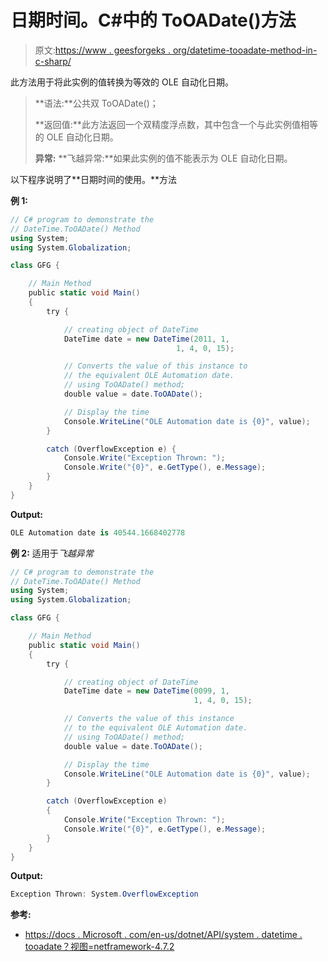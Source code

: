 # 日期时间。C#中的 ToOADate()方法

> 原文:[https://www . geesforgeks . org/datetime-tooadate-method-in-c-sharp/](https://www.geeksforgeeks.org/datetime-tooadate-method-in-c-sharp/)

此方法用于将此实例的值转换为等效的 OLE 自动化日期。

> **语法:**公共双 ToOADate()；
> 
> **返回值:**此方法返回一个双精度浮点数，其中包含一个与此实例值相等的 OLE 自动化日期。
> 
> **异常:**
> **飞越异常:**如果此实例的值不能表示为 OLE 自动化日期。

以下程序说明了**日期时间的使用。**方法

**例 1:**

```cs
// C# program to demonstrate the
// DateTime.ToOADate() Method
using System;
using System.Globalization;

class GFG {

    // Main Method
    public static void Main()
    {
        try {

            // creating object of DateTime
            DateTime date = new DateTime(2011, 1,
                                     1, 4, 0, 15);

            // Converts the value of this instance to
            // the equivalent OLE Automation date.
            // using ToOADate() method;
            double value = date.ToOADate();

            // Display the time
            Console.WriteLine("OLE Automation date is {0}", value);
        }

        catch (OverflowException e) {
            Console.Write("Exception Thrown: ");
            Console.Write("{0}", e.GetType(), e.Message);
        }
    }
}
```

**Output:**

```cs
OLE Automation date is 40544.1668402778

```

**例 2:** 适用于*飞越异常*

```cs
// C# program to demonstrate the
// DateTime.ToOADate() Method
using System;
using System.Globalization;

class GFG {

    // Main Method
    public static void Main()
    {
        try {

            // creating object of DateTime
            DateTime date = new DateTime(0099, 1,
                                         1, 4, 0, 15);

            // Converts the value of this instance 
            // to the equivalent OLE Automation date.
            // using ToOADate() method;
            double value = date.ToOADate();

            // Display the time
            Console.WriteLine("OLE Automation date is {0}", value);
        }

        catch (OverflowException e)
        {
            Console.Write("Exception Thrown: ");
            Console.Write("{0}", e.GetType(), e.Message);
        }
    }
}
```

**Output:**

```cs
Exception Thrown: System.OverflowException

```

**参考:**

*   [https://docs . Microsoft . com/en-us/dotnet/API/system . datetime . tooadate？视图=netframework-4.7.2](https://docs.microsoft.com/en-us/dotnet/api/system.datetime.tooadate?view=netframework-4.7.2)
